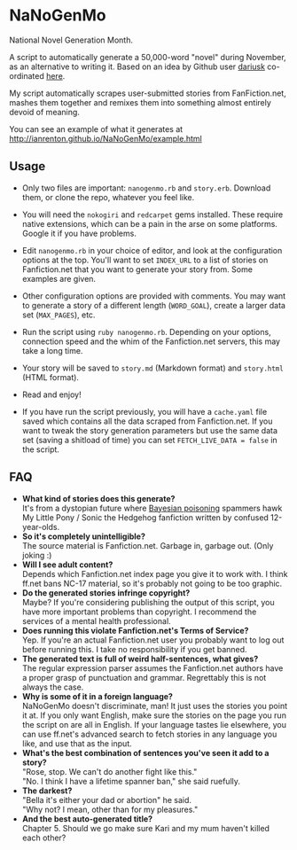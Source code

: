 NaNoGenMo
=========

National Novel Generation Month.

A script to automatically generate a 50,000-word "novel" during November, as an alternative to writing it. Based on an idea by Github user [dariusk](https://github.com/dariusk) co-ordinated [here](https://github.com/dariusk/NaNoGenMo).

My script automatically scrapes user-submitted stories from FanFiction.net, mashes them together and remixes them into something almost entirely devoid of meaning.

You can see an example of what it generates at http://ianrenton.github.io/NaNoGenMo/example.html

Usage
-----

* Only two files are important: `nanogenmo.rb` and `story.erb`. Download them, or clone the repo, whatever you feel like.
* You will need the `nokogiri` and `redcarpet` gems installed. These require native extensions, which can be a pain in the arse on some platforms. Google it if you have problems.
* Edit `nanogenmo.rb` in your choice of editor, and look at the configuration options at the top. You'll want to set `INDEX_URL` to a list of stories on Fanfiction.net that you want to generate your story from. Some examples are given.
* Other configuration options are provided with comments. You may want to generate a story of a different length (`WORD_GOAL`), create a larger data set (`MAX_PAGES`), etc.
* Run the script using `ruby nanogenmo.rb`. Depending on your options, connection speed and the whim of the Fanfiction.net servers, this may take a long time.
* Your story will be saved to `story.md` (Markdown format) and `story.html` (HTML format).
* Read and enjoy!

* If you have run the script previously, you will have a `cache.yaml` file saved which contains all the data scraped from Fanfiction.net. If you want to tweak the story generation parameters but use the same data set (saving a shitload of time) you can set `FETCH_LIVE_DATA = false` in the script.

FAQ
---

* **What kind of stories does this generate?**<br/>It's from a dystopian future where [Bayesian poisoning](http://en.wikipedia.org/wiki/Bayesian_poisoning) spammers hawk My Little Pony / Sonic the Hedgehog fanfiction written by confused 12-year-olds.
* **So it's completely unintelligible?**<br/>The source material is Fanfiction.net. Garbage in, garbage out. (Only joking :)
* **Will I see adult content?**<br/>Depends which Fanfiction.net index page you give it to work with. I think ff.net bans NC-17 material, so it's probably not going to be too graphic.
* **Do the generated stories infringe copyright?**<br/>Maybe?  If you're considering publishing the output of this script, you have more important problems than copyright. I recommend the services of a mental health professional.
* **Does running this violate Fanfiction.net's Terms of Service?**<br/>Yep. If you're an actual Fanfiction.net user you probably want to log out before running this. I take no responsibility if you get banned.
* **The generated text is full of weird half-sentences, what gives?**<br/>The regular expression parser assumes the Fanfiction.net authors have a proper grasp of punctuation and grammar. Regrettably this is not always the case.
* **Why is some of it in a foreign language?**<br/>NaNoGenMo doesn't discriminate, man! It just uses the stories you point it at. If you only want English, make sure the stories on the page you run the script on are all in English. If your language tastes lie elsewhere, you can use ff.net's advanced search to fetch stories in any language you like, and use that as the input.
* **What's the best combination of sentences you've seen it add to a story?**<br/>"Rose, stop. We can't do another fight like this."<br/>"No. I think I have a lifetime spanner ban," she said ruefully.
* **The darkest?**<br/>"Bella it's either your dad or abortion" he said.<br/>"Why not? I mean, other than for my pleasures."
* **And the best auto-generated title?**<br/>Chapter 5. Should we go make sure Kari and my mum haven't killed each other?
